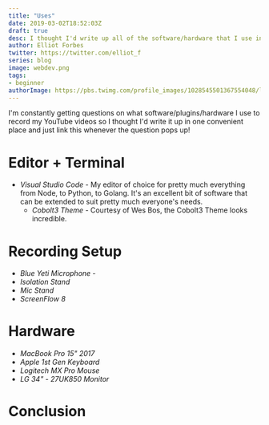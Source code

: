 ```yaml
---
title: "Uses"
date: 2019-03-02T18:52:03Z
draft: true
desc: I thought I'd write up all of the software/hardware that I use in my day-to-day work on the site so that it's available in one convenient place!
author: Elliot Forbes
twitter: https://twitter.com/elliot_f
series: blog
image: webdev.png
tags:
- beginner
authorImage: https://pbs.twimg.com/profile_images/1028545501367554048/lzr43cQv_400x400.jpg
---
```


I'm constantly getting questions on what software/plugins/hardware I use to record my YouTube videos so I thought I'd write it up in one convenient place and just link this whenever the question pops up!

# Editor + Terminal

* _Visual Studio Code_ - My editor of choice for pretty much everything from Node,
 to Python, to Golang. It's an excellent bit of software that can be extended to suit 
 pretty much everyone's needs.
    * _Cobolt3 Theme_ - Courtesy of Wes Bos, the Cobolt3 Theme looks incredible. 

# Recording Setup

* _Blue Yeti Microphone_ - 
* _Isolation Stand_
* _Mic Stand_
* _ScreenFlow 8_

# Hardware

* _MacBook Pro 15" 2017_
* _Apple 1st Gen Keyboard_
* _Logitech MX Pro Mouse_
* _LG 34" - 27UK850 Monitor_

# Conclusion

